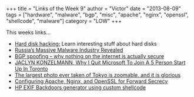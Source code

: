 +++
title = "Links of the Week 9"
author = "Victor"
date = "2013-08-09"
tags = ["hardware", "malware", "bgp", "misc", "apache", "nginx", "openssl", "shellcode", "malware"]
category = "LOW"
+++

This weeks links...

*   [Hard disk hacking:][1] Learn interesting stuff about hard disks
*   [Russia&#8217;s Massive Malware Industry Revealed][2]
*   [BGP spoofing &#8211; why nothing on the internet is actually secure][3]
*   [JACLYN KONZELMANN, Why I Quit Microsoft To Join A 5 Person Start Up In Toronto][4]
*   [The largest photo ever taken of Tokyo is zoomable, and it is glorious][5]
*   [Configuring Apache, Nginx, and OpenSSL for Forward Secrecy][6]
*   [HP EXIF Backdoors generator using custom shellcode][7]

<!--more-->

 [1]: http://spritesmods.com/?art=hddhack&page=1
 [2]: http://securitywatch.pcmag.com/mobile-security/314386-russia-s-massive-android-malware-industry-revealed
 [3]: http://www.zdnet.com/bgp-spoofing-routing-router-phishing-why-nothing-on-the-internet-is-actually-secure-7000019015/
 [4]: http://jaclynkonzelmann.tumblr.com/post/29070457063/why-i-quit-microsoft-to-join-a-5-person-start-up-in
 [5]: http://www.oddly-even.com/2013/07/31/the-largest-photo-ever-taken-of-tokyo-is-zoomable-and-it-is-glorious/
 [6]: http://blog.ivanristic.com/2013/08/configuring-apache-nginx-and-openssl-for-forward-secrecy.html
 [7]: http://www.reddit.com/r/netsec/comments/1ju6zh/php_exif_backdoors_generator_using_custom/
